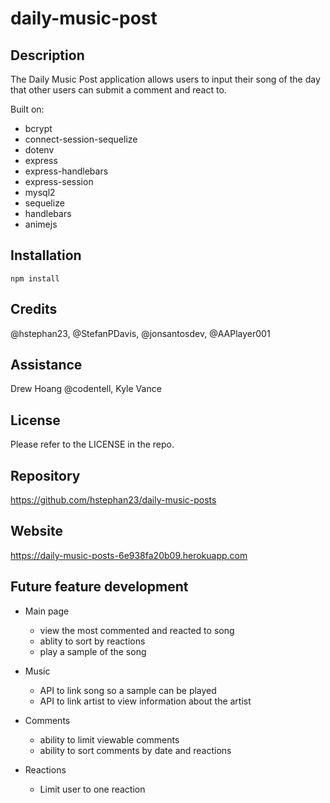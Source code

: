 # daily-music-post


## Description
The Daily Music Post application allows users to input their song of the day that other users can submit a comment and react to.

Built on:
* bcrypt
* connect-session-sequelize
* dotenv
* express
* express-handlebars
* express-session
* mysql2
* sequelize
* handlebars
* animejs

## Installation

```
npm install 
```

## Credits

@hstephan23, @StefanPDavis, @jonsantosdev, @AAPlayer001

## Assistance
Drew Hoang @codentell, 
Kyle Vance

## License

Please refer to the LICENSE in the repo.

## Repository

https://github.com/hstephan23/daily-music-posts

## Website

https://daily-music-posts-6e938fa20b09.herokuapp.com

## Future feature development
* Main page
    * view the most commented and reacted to song
    * ablity to sort by reactions
    * play a sample of the song
* Music
    * API to link song so a sample can be played
    * API to link artist to view information about the artist
* Comments
    * ability to limit viewable comments
    * ability to sort comments by date and reactions

* Reactions    
    * Limit user to one reaction 